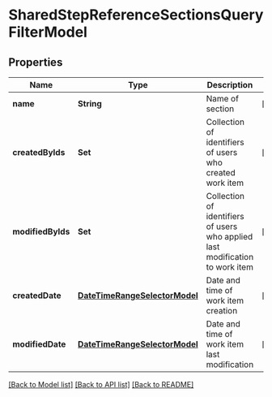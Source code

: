 # SharedStepReferenceSectionsQueryFilterModel

## Properties
Name | Type | Description | Notes
------------ | ------------- | ------------- | -------------
**name** | **String** | Name of section | [optional] 
**createdByIds** | **Set<UUID>** | Collection of identifiers of users who created work item | [optional] 
**modifiedByIds** | **Set<UUID>** | Collection of identifiers of users who applied last modification to work item | [optional] 
**createdDate** | [**DateTimeRangeSelectorModel**](DateTimeRangeSelectorModel.md) | Date and time of work item creation | [optional] 
**modifiedDate** | [**DateTimeRangeSelectorModel**](DateTimeRangeSelectorModel.md) | Date and time of work item last modification | [optional] 

[[Back to Model list]](../README.md#documentation-for-models) [[Back to API list]](../README.md#documentation-for-api-endpoints) [[Back to README]](../README.md)


